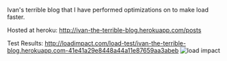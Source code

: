 Ivan's terrible blog that I have performed optimizations on to make load faster.

Hosted at heroku: http://ivan-the-terrible-blog.herokuapp.com/posts

Test Results:
http://loadimpact.com/load-test/ivan-the-terrible-blog.herokuapp.com-41e41a29e8448a44a11e87659aa3abeb
![load impact](https://dl-web.dropbox.com/get/Photos/loadimpactscreen.png?_subject_uid=144532964&w=AAAWJO0NUtRGFKHXtCnOzpDxqfYPjd9xvxzXzA1O4JGfGg )
